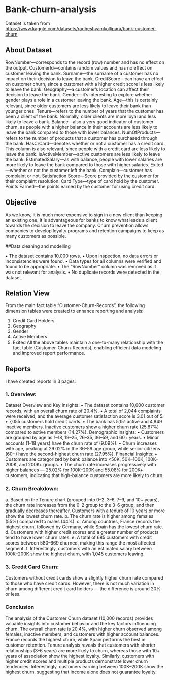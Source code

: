 # Bank-churn-analysis

Dataset is taken from https://www.kaggle.com/datasets/radheshyamkollipara/bank-customer-churn

## About Dataset
RowNumber—corresponds to the record (row) number and has no effect on the output.
CustomerId—contains random values and has no effect on customer leaving the bank.
Surname—the surname of a customer has no impact on their decision to leave the bank.
CreditScore—can have an effect on customer churn, since a customer with a higher credit score is less likely to leave the bank.
Geography—a customer’s location can affect their decision to leave the bank.
Gender—it’s interesting to explore whether gender plays a role in a customer leaving the bank.
Age—this is certainly relevant, since older customers are less likely to leave their bank than younger ones.
Tenure—refers to the number of years that the customer has been a client of the bank. Normally, older clients are more loyal and less likely to leave a bank.
Balance—also a very good indicator of customer churn, as people with a higher balance in their accounts are less likely to leave the bank compared to those with lower balances.
NumOfProducts—refers to the number of products that a customer has purchased through the bank.
HasCrCard—denotes whether or not a customer has a credit card. This column is also relevant, since people with a credit card are less likely to leave the bank.
IsActiveMember—active customers are less likely to leave the bank.
EstimatedSalary—as with balance, people with lower salaries are more likely to leave the bank compared to those with higher salaries.
Exited—whether or not the customer left the bank.
Complain—customer has complaint or not.
Satisfaction Score—Score provided by the customer for their complaint resolution.
Card Type—type of card hold by the customer.
Points Earned—the points earned by the customer for using credit card.

## Objective
As we know, it is much more expensive to sign in a new client than keeping an existing one. It is advantageous for banks to know what leads a client towards the decision to leave the company. Churn prevention allows companies to develop loyalty programs and retention campaigns to keep as many customers as possible.
 
##Data cleaning and modelling

•	The dataset contains 10,000 rows.
•	Upon inspection, no data errors or inconsistencies were found.
•	Data types for all columns were verified and found to be appropriate.
•	The “RowNumber” column was removed as it was not relevant for analysis.
•	No duplicate records were detected in the dataset.

## Relation View
 

From the main fact table “Customer-Churn-Records”, the following dimension tables were created to enhance reporting and analysis:
1.	Credit Card Holders
2.	Geography
3.	Gender
4.	Active Members
5.	Exited
All the above tables maintain a one-to-many relationship with the fact table (Customer-Churn-Records), enabling efficient data modeling and improved report performance.



## Reports

I have created reports in 3 pages:

### 1. Overview:

 

Dataset Overview and Key Insights:
•	The dataset contains 10,000 customer records, with an overall churn rate of 20.4%.
•	A total of 2,044 complaints were received, and the average customer satisfaction score is 3.01 out of 5.
•	7,055 customers hold credit cards.
•	The bank has 5,151 active and 4,849 inactive members. Inactive customers show a higher churn rate (25.87%) compared to active members (14.27%).
Demographic Insights:
•	Customers are grouped by age as 1–18, 19–25, 26–35, 36–59, and 60+ years.
•	Minor accounts (1–18 years) have the churn rate of (9.09%).
•	Churn increases with age, peaking at 29.02% in the 36–59 age group, while senior citizens (60+) have the second-highest churn rate (27.95%).
Financial Insights:
•	Customers are categorized by bank balance into <50K, 50K–100K, 100K–200K, and 200K+ groups.
•	The churn rate increases progressively with higher balances — 25.02% for 100K–200K and 55.08% for 200K+ customers, indicating that high-balance customers are more likely to churn.

### 2. Churn Breakdown:

 

a. Based on the Tenure chart (grouped into 0–2, 3–6, 7–9, and 10+ years), the churn rate increases from the 0–2 group to the 3–6 group, and then gradually decreases thereafter. Customers with a tenure of 10 years or more show the lowest churn rate.
b. The churn rate is higher among females (55%) compared to males (44%).
c. Among countries, France records the highest churn, followed by Germany, while Spain has the lowest churn rate.
d. Customers with higher credit scores and a greater number of products tend to have lower churn rates.
e.  A total of 685 customers with credit scores between 580–669 churned, making this range the most affected segment.
f. Interestingly, customers with an estimated salary between 100K–200K show the highest churn, with 1,045 customers leaving.

### 3. Credit Card Churn:  

Customers without credit cards show a slightly higher churn rate compared to those who have credit cards. However, there is not much variation in churn among different credit card holders — the difference is around 20% or less.

### Conclusion
The analysis of the Customer Churn dataset (10,000 records) provides valuable insights into customer behavior and the key factors influencing churn.
The overall churn rate is 20.4%, with higher churn observed among females, inactive members, and customers with higher account balances. France records the highest churn, while Spain performs the best in customer retention.
Tenure analysis reveals that customers with shorter relationships (3–6 years) are more likely to churn, whereas those with 10+ years of association show the highest loyalty. Similarly, customers with higher credit scores and multiple products demonstrate lower churn tendencies.
Interestingly, customers earning between 100K–200K show the highest churn, suggesting that income alone does not guarantee loyalty.


